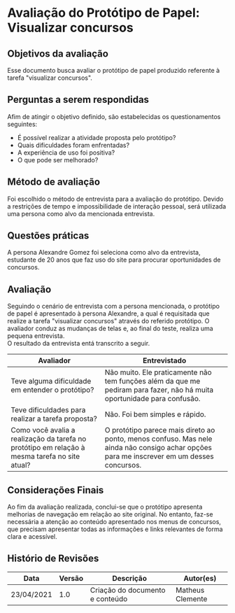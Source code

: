 # Avaliação do Protótipo de Papel: Visualizar concursos
## Objetivos da avaliação
Esse documento busca avaliar o protótipo de papel produzido referente à tarefa "visualizar concursos".
## Perguntas a serem respondidas
Afim de atingir o objetivo definido, são estabelecidas os questionamentos seguintes:

- É possível realizar a atividade proposta pelo protótipo?
- Quais dificuldades foram enfrentadas?
- A experiência de uso foi positiva?
- O que pode ser melhorado?
## Método de avaliação
Foi escolhido o método de entrevista para a avaliação do protótipo. Devido a restrições de tempo e impossibilidade de interação pessoal, será utilizada uma persona como alvo da mencionada entrevista.
## Questões práticas
A persona Alexandre Gomez foi seleciona como alvo da entrevista, estudante de 20 anos que faz uso do site para procurar oportunidades de concursos.
## Avaliação
Seguindo o cenário de entrevista com a persona mencionada, o protótipo de papel é apresentado à persona Alexandre, a qual é requisitada que realize a tarefa "visualizar concursos" através do referido protótipo. O avaliador conduz as mudanças de telas e, ao final do teste, realiza uma pequena entrevista.  
O resultado da entrevista entá transcrito a seguir.

| Avaliador | Entrevistado |
|---|---|
| Teve alguma dificuldade em entender o protótipo? | Não muito. Ele praticamente não tem funções além da que me pediram para fazer, não há muita oportunidade para confusão. |
| Teve dificuldades para realizar a tarefa proposta? | Não. Foi bem simples e rápido. |
| Como você avalia a realização da tarefa no protótipo em relação à mesma tarefa no site atual? | O protótipo parece mais direto ao ponto, menos confuso. Mas nele ainda não consigo achar opções para me inscrever em um desses concursos. |


## Considerações Finais
Ao fim da avaliação realizada, conclui-se que o protótipo apresenta melhorias de navegação em relação ao site original. No entanto, faz-se necessária a atenção ao conteúdo apresentado nos menus de concursos, que precisam apresentar todas as informações e links relevantes de forma clara e acessível.

## Histório de Revisões

| Data | Versão | Descrição | Autor(es) |
| --- | --- | --- | --- |
| 23/04/2021 | 1.0 | Criação do documento e conteúdo | Matheus Clemente |